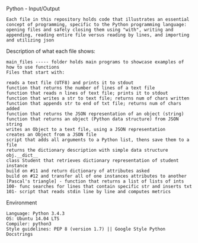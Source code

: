 Python - Input/Output

    Each file in this repository holds code that illustrates an essential concept of programming, specific to the Python programming language: opening files and safely closing them using "with", writing and appending, reading entire file versus reading by lines, and importing and utilizing json

Description of what each file shows:

    main_files ----- folder holds main programs to showcase examples of how to use functions
    Files that start with:

    reads a text file (UTF8) and prints it to stdout
    function that returns the number of lines of a text file
    function that reads n lines of text file; prints it to stdout
    function that writes a str to text file; returns num of chars written
    function that appends str to end of txt file; returns num of chars added
    function that returns the JSON representation of an object (string)
    function that returns an object (Python data structure) from JSON string
    writes an Object to a text file, using a JSON representation
    creates an Object from a JSON file
    script that adds all arguments to a Python list, thens save them to a file
    returns the dictionary description with simple data structure obj.__dict__
    class Student that retrieves dictionary representation of student instance
    build on #11 and return dictionary of attributes asked
    build on #12 and transfer all of one instances attributes to another
    [Pascal's triangle] - function that returns a list of lists of ints
    100- func searches for lines that contain specific str and inserts txt
    101- script that reads stdin line by line and computes metrics

Environment

    Language: Python 3.4.3
    OS: Ubuntu 14.04 LTS
    Compiler: python3
    Style guidelines: PEP 8 (version 1.7) || Google Style Python Docstrings

